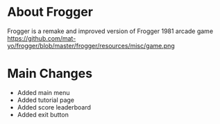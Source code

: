 # About Frogger
Frogger is a remake and improved version of Frogger 1981 arcade game
https://github.com/mat-yo/frogger/blob/master/frogger/resources/misc/game.png

# Main Changes
- Added main menu
- Added tutorial page
- Added score leaderboard
- Added exit button

